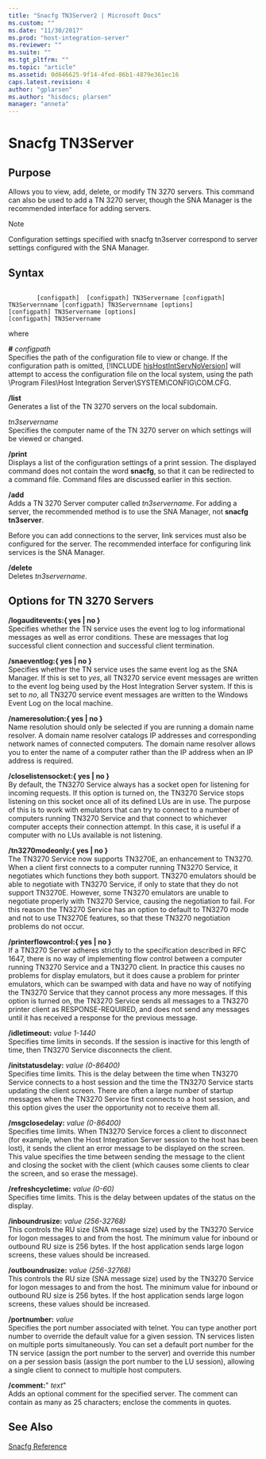 ```yaml
---
title: "Snacfg TN3Server2 | Microsoft Docs"
ms.custom: ""
ms.date: "11/30/2017"
ms.prod: "host-integration-server"
ms.reviewer: ""
ms.suite: ""
ms.tgt_pltfrm: ""
ms.topic: "article"
ms.assetid: 0d646625-9f14-4fed-86b1-4879e361ec16
caps.latest.revision: 4
author: "gplarsen"
ms.author: "hisdocs; plarsen"
manager: "anneta"
---
```

# Snacfg TN3Server
## Purpose  
 Allows you to view, add, delete, or modify TN 3270 servers. This command can also be used to add a TN 3270 server, though the SNA Manager is the recommended interface for adding servers.  
  
> [!NOTE]
>  Configuration settings specified with snacfg tn3server correspond to server settings configured with the SNA Manager.  
  
## Syntax  
  
```  
  
        [configpath]  [configpath] TN3Servername [configpath] TN3Servernname [configpath] TN3Servernname [options]  
[configpath] TN3Servername [options]  
[configpath] TN3Servername  
```  
  
 where  
  
 <strong>#</strong> <em>configpath</em>  
 Specifies the path of the configuration file to view or change. If the configuration path is omitted, [!INCLUDE [hisHostIntServNoVersion](../includes/hishostintservnoversion-md.md)] will attempt to access the configuration file on the local system, using the path \Program Files\Host Integration Server\SYSTEM\CONFIG\COM.CFG.  
  
 **/list**  
 Generates a list of the TN 3270 servers on the local subdomain.  
  
 *tn3servername*  
 Specifies the computer name of the TN 3270 server on which settings will be viewed or changed.  
  
 **/print**  
 Displays a list of the configuration settings of a print session. The displayed command does not contain the word **snacfg**, so that it can be redirected to a command file. Command files are discussed earlier in this section.  
  
 **/add**  
 Adds a TN 3270 Server computer called *tn3servername*. For adding a server, the recommended method is to use the SNA Manager, not **snacfg tn3server**.  
  
 Before you can add connections to the server, link services must also be configured for the server. The recommended interface for configuring link services is the SNA Manager.  
  
 **/delete**  
 Deletes *tn3servername*.  
  
## Options for TN 3270 Servers  
 **/logauditevents:{ yes &#124; no }**  
 Specifies whether the TN service uses the event log to log informational messages as well as error conditions. These are messages that log successful client connection and successful client termination.  
  
 **/snaeventlog:{ yes &#124; no }**  
 Specifies whether the TN service uses the same event log as the SNA Manager. If this is set to *yes*, all TN3270 service event messages are written to the event log being used by the Host Integration Server system. If this is set to *no*, all TN3270 service event messages are written to the Windows Event Log on the local machine.  
  
 **/nameresolution:{ yes &#124; no }**  
 Name resolution should only be selected if you are running a domain name resolver. A domain name resolver catalogs IP addresses and corresponding network names of connected computers. The domain name resolver allows you to enter the name of a computer rather than the IP address when an IP address is required.  
  
 **/closelistensocket:{ yes &#124; no }**  
 By default, the TN3270 Service always has a socket open for listening for incoming requests. If this option is turned on, the TN3270 Service stops listening on this socket once all of its defined LUs are in use. The purpose of this is to work with emulators that can try to connect to a number of computers running TN3270 Service and that connect to whichever computer accepts their connection attempt. In this case, it is useful if a computer with no LUs available is not listening.  
  
 **/tn3270modeonly:{ yes &#124; no }**  
 The TN3270 Service now supports TN3270E, an enhancement to TN3270. When a client first connects to a computer running TN3270 Service, it negotiates which functions they both support. TN3270 emulators should be able to negotiate with TN3270 Service, if only to state that they do not support TN3270E. However, some TN3270 emulators are unable to negotiate properly with TN3270 Service, causing the negotiation to fail. For this reason the TN3270 Service has an option to default to TN3270 mode and not to use TN3270E features, so that these TN3270 negotiation problems do not occur.  
  
 **/printerflowcontrol:{ yes &#124; no }**  
 If a TN3270 Server adheres strictly to the specification described in RFC 1647, there is no way of implementing flow control between a computer running TN3270 Service and a TN3270 client. In practice this causes no problems for display emulators, but it does cause a problem for printer emulators, which can be swamped with data and have no way of notifying the TN3270 Service that they cannot process any more messages. If this option is turned on, the TN3270 Service sends all messages to a TN3270 printer client as RESPONSE-REQUIRED, and does not send any messages until it has received a response for the previous message.  
  
 **/idletimeout:** *value  1-1440*  
 Specifies time limits in seconds. If the session is inactive for this length of time, then TN3270 Service disconnects the client.  
  
 **/initstatusdelay:** *value  (0-86400)*  
 Specifies time limits. This is the delay between the time when TN3270 Service connects to a host session and the time the TN3270 Service starts updating the client screen. There are often a large number of startup messages when the TN3270 Service first connects to a host session, and this option gives the user the opportunity not to receive them all.  
  
 **/msgclosedelay:** *value  (0-86400)*  
 Specifies time limits. When TN3270 Service forces a client to disconnect (for example, when the Host Integration Server session to the host has been lost), it sends the client an error message to be displayed on the screen. This value specifies the time between sending the message to the client and closing the socket with the client (which causes some clients to clear the screen, and so erase the message).  
  
 **/refreshcycletime:** *value  (0-60)*  
 Specifies time limits. This is the delay between updates of the status on the display.  
  
 **/inboundrusize:** *value  (256-32768)*  
 This controls the RU size (SNA message size) used by the TN3270 Service for logon messages to and from the host. The minimum value for inbound or outbound RU size is 256 bytes. If the host application sends large logon screens, these values should be increased.  
  
 **/outboundrusize:** *value  (256-32768)*  
 This controls the RU size (SNA message size) used by the TN3270 Service for logon messages to and from the host. The minimum value for inbound or outbound RU size is 256 bytes. If the host application sends large logon screens, these values should be increased.  
  
 **/portnumber:** *value*  
 Specifies the port number associated with telnet. You can type another port number to override the default value for a given session. TN services listen on multiple ports simultaneously. You can set a default port number for the TN service (assign the port number to the server) and override this number on a per session basis (assign the port number to the LU session), allowing a single client to connect to multiple host computers.  
  
 **/comment:**" *text*"  
 Adds an optional comment for the specified server. The comment can contain as many as 25 characters; enclose the comments in quotes.  
  
## See Also  
 [Snacfg Reference](../core/snacfg-reference2.md)